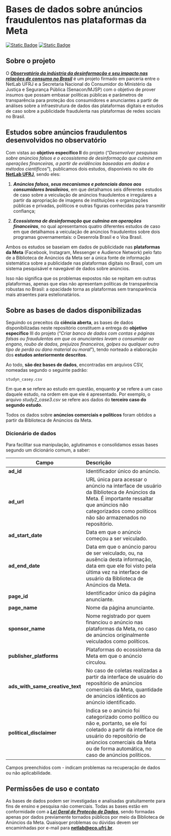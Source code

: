 # Bases de dados sobre anúncios fraudulentos nas plataformas da Meta

[![Static Badge](https://img.shields.io/badge/lang-pt-blue?style=flat)](https://github.com/netlab-ufrj/bases-de-dados-sobre-anuncios-fraudulentos/blob/main/README.md)
[![Static Badge](https://img.shields.io/badge/lang-en-red?style=flat)](https://github.com/netlab-ufrj/bases-de-dados-sobre-anuncios-fraudulentos/blob/main/README.en.md)

## Sobre o projeto

O **_[Observatório da indústria da desinformação e seu impacto nas relações de consumo no Brasil](https://netlab.eco.ufrj.br/observatorio-industria-desinformacao)_** é um projeto firmado em parceria entre o NetLab UFRJ e a Secretaria Nacional do Consumidor do Ministério da Justiça e Segurança Pública (Senacon/MJSP) com o objetivo de prover insumos que possam embasar políticas públicas e parâmetros de transparência para proteção dos consumidores e anunciantes a partir de análises sobre a infraestrutura de dados das plataformas digitais e estudos de caso sobre a publicidade fraudulenta nas plataformas de redes sociais no Brasil.

## Estudos sobre anúncios fraudulentos desenvolvidos no observatório

Com vistas ao **objetivo específico II** do projeto (“_Desenvolver pesquisas sobre anúncios falsos e o ecossistema de desinformação que culmina em operações financeiras, a partir de evidências baseadas em dados e métodos científicos_”), publicamos dois estudos, disponíveis no site do **[NetLab UFRJ](https://netlab.eco.ufrj.br/observatorio-industria-desinformacao)**, sendo eles:

1. **_Anúncios falsos, seus mecanismos e potenciais danos aos consumidores brasileiros_**, em que detalhamos seis diferentes estudos de caso sobre a veiculação de anúncios fraudulentos e irregulares a partir da apropriação de imagens de instituições e organizações públicas e privadas, políticos e outras figuras conhecidas para transmitir confiança;

2. **_Ecossistema de desinformação que culmina em operações financeiras_**, no qual apresentamos quatro diferentes estudos de caso em que detalhamos a veiculação de anúncios fraudulentos sobre dois programas governamentais: o Desenrola Brasil e o Voa Brasil.

Ambos os estudos se baseiam em dados de publicidade nas **plataformas da Meta** (Facebook, Instagram, Messenger e Audience Network) pelo fato de a Biblioteca de Anúncios da Meta ser a única fonte de informação sistemática sobre a publicidade nas plataformas digitais no Brasil, com um sistema pesquisável e navegável de dados sobre anúncios.

Isso não significa que os problemas expostos não se repitam em outras plataformas, apenas que elas não apresentam políticas de transparência robustas no Brasil: a opacidade torna as plataformas sem transparência mais atraentes para estelionatários. 

## Sobre as bases de dados disponibilizadas

Seguindo os preceitos da **ciência aberta**, as bases de dados disponibilizadas neste repositório constituem a entrega do **objetivo específico** III do projeto (“_Criar banco de dados com contas e páginas falsas ou fraudulentas em que os anunciantes levam o consumidor ao engano, roubo de dados, prejuízos financeiros, golpes ou qualquer outro tipo de perda ou dano material ou moral_”), tendo norteado a elaboração dos **estudos anteriormente descritos**.

Ao todo, **são dez bases de dados**, encontradas em arquivos CSV, nomeadas segundo o seguinte padrão:

`studyn_casey.csv`

Em que **_n_** se refere ao estudo em questão, enquanto **_y_** se refere a um caso daquele estudo, na ordem em que ele é apresentado. Por exemplo, o arquivo _study2_case3.csv_ se refere aos dados do **terceiro caso do segundo estudo**.

Todos os dados sobre **anúncios comerciais e políticos** foram obtidos a partir da Biblioteca de Anúncios da Meta.

### Dicionário de dados

Para facilitar sua manipulação, aglutinamos e consolidamos essas bases segundo um dicionário comum, a saber:

| Campo         | Descrição |
| ------------- |:-------------|
| **ad_id**      | Identificador único do anúncio. |
| **ad_url**      | URL única para acessar o anúncio na interface de usuário da Biblioteca de Anúncios da Meta. É importante ressaltar que anúncios não categorizados como políticos não são armazenados no repositório. |
| **ad_start_date** | Data em que o anúncio começou a ser veiculado. |
| **ad_end_date** | Data em que o anúncio parou de ser veiculado, ou, na ausência desta informação, data em que ele foi visto pela última vez na interface de usuário da Biblioteca de Anúncios da Meta. |
| **page_id** | Identificador único da página anunciante. |
| **page_name** | Nome da página anunciante. |
| **sponsor_name** | Nome registrado por quem financiou o anúncio nas plataformas da Meta, no caso de anúncios originalmente veiculados como políticos. |
| **publisher_platforms** | Plataformas do ecossistema da Meta em que o anúncio circulou. |
| **ads_with_same_creative_text** | No caso de coletas realizadas a partir da interface de usuário do repositório de anúncios comerciais da Meta, quantidade de anúncios idênticos ao anúncio identificado. |
| **political_disclaimer** | Indica se o anúncio foi categorizado como político ou não e, portanto, se ele foi coletado a partir da interface de usuário do repositório de anúncios comerciais da Meta ou de forma automática, no caso de anúncios políticos. |

Campos preenchidos com - indicam problemas na recuperação de dados ou não aplicabilidade.

## Permissões de uso e contato

As bases de dados podem ser investigadas e analisadas gratuitamente para fins de ensino e pesquisa não comerciais. Todas as bases estão em conformidade com a **_[Lei Geral de Proteção de Dados](https://www.planalto.gov.br/ccivil_03/_ato2015-2018/2018/lei/l13709.htm)_**, sendo formadas apenas por dados previamente tornados públicos por meio da Biblioteca de Anúncios da Meta. Quaisquer problemas ou dúvidas devem ser encaminhadas por e-mail para **netlab@eco.ufrj.br**.

